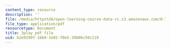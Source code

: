 ```yaml
---
content_type: resource
description: ''
file: /media/https%3A/open-learning-course-data-rc.s3.amazonaws.com/8-701-introduction-to-nuclear-and-particle-physics-fall-2020/b2e9299f1bb93e92f0e539b06c50c119_-WIAoAG4SyA.pdf
file_type: application/pdf
resourcetype: Document
title: 3play pdf file
uid: b2e9299f-1bb9-3e92-f0e5-39b06c50c119
---
```


